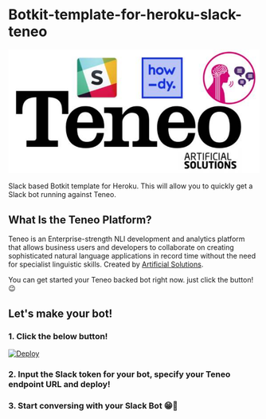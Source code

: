 # Botkit-template-for-heroku-slack-teneo

<img src="./teneo.jpg">

Slack based Botkit template for Heroku. This will allow you to quickly get a Slack bot running against Teneo.

## What Is the Teneo Platform?

Teneo is an Enterprise-strength NLI development and analytics platform that allows business users and developers to collaborate on creating sophisticated natural language applications in record time without the need for specialist linguistic skills. Created by [Artificial Solutions](https://www.artificial-solutions.com/).

You can get started your Teneo backed bot right now. just click the button! 😉

## Let's make your bot!

### 1. Click the below button!

[![Deploy](https://www.herokucdn.com/deploy/button.svg)](https://heroku.com/deploy?template=https://github.com/jolzee/botkit-template-for-heroku-slack-teneo)

### 2. Input the Slack token for your bot, specify your Teneo endpoint URL and deploy!

### 3. Start conversing with your Slack Bot 😁🤖
